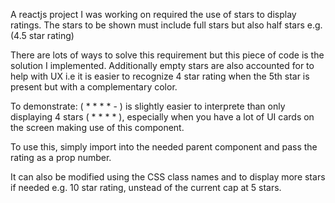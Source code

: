 A reactjs project I was working on required the use of stars to display ratings. The stars to be shown must include full stars but also half stars e.g. (4.5 star rating)

There are lots of ways to solve this requirement but this piece of code is the solution I implemented. Additionally empty stars are also accounted for to help with UX i.e it is easier to recognize 4 star rating when the 5th star is present but with a complementary color.

To demonstrate: ( * * * * - ) is slightly easier to interprete than only displaying 4 stars ( * * * * ), especially when you have a lot of UI cards on the screen making use of this component.

To use this, simply import into the needed parent component and pass the rating as a prop number.

It can also be modified using the CSS class names and to display more stars if needed e.g. 10 star rating, unstead of the current cap at 5 stars.
